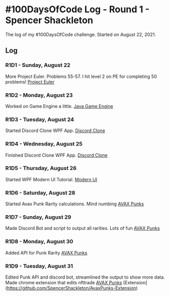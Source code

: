 # #100DaysOfCode Log - Round 1 - Spencer Shackleton

The log of my #100DaysOfCode challenge. Started on August 22, 2021.

## Log

### R1D1 - Sunday, August 22
More Project Euler. Problems 55-57. I hit level 2 on PE for completing 50 problems! [Project Euler](https://github.com/SpencerShackleton/ProjectEulerJava)

### R1D2 - Monday, August 23
Worked on Game Engine a little. [Java Game Engine](https://github.com/SpencerShackleton/JavaGameEngine)

### R1D3 - Tuesday, August 24
Started Discord Clone WPF App. [Discord Clone](https://github.com/SpencerShackleton/DiscordClone)

### R1D4 - Wednesday, August 25
Finished Discord Clone WPF App. [Discord Clone](https://github.com/SpencerShackleton/DiscordClone)

### R1D5 - Thursday, August 26
Started WPF Modern UI Tutorial. [Modern UI](https://github.com/SpencerShackleton/WPF-ModernUI)

### R1D6 - Saturday, August 28
Started Avax Punk Rarity calculations. Mind numbing [AVAX Punks](https://github.com/SpencerShackleton/AVAX-Punks-Rarity)

### R1D7 - Sunday, August 29
Made Discord Bot and script to output all rarities. Lots of fun [AVAX Punks](https://github.com/SpencerShackleton/AVAX-Punks-Rarity)

### R1D8 - Monday, August 30
Added API for Punk Rarity [AVAX Punks](https://github.com/SpencerShackleton/AVAX-Punks-Rarity)

### R1D9 - Tuesday, August 31
Edited Punk API and discord bot, streamlined the output to show more data. Made chrome extension that edits nfttrade
[AVAX Punks](https://github.com/SpencerShackleton/AVAX-Punks-Rarity) [Extension] (https://github.com/SpencerShackleton/AvaxPunks-Extension)
